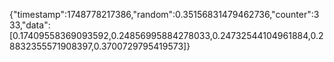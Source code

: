 {"timestamp":1748778217386,"random":0.35156831479462736,"counter":333,"data":[0.17409558369093592,0.24856995884278033,0.24732544104961884,0.28832355571908397,0.3700729795419573]}

